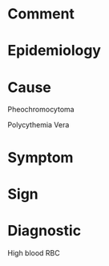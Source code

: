 # Comment

# Epidemiology

# Cause

Pheochromocytoma

Polycythemia Vera

# Symptom

# Sign

# Diagnostic

High blood RBC
